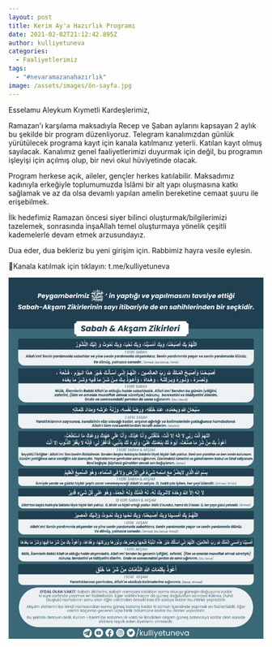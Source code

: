 ```yaml
---
layout: post
title: Kerim Ay'a Hazırlık Programı
date: 2021-02-02T21:12:42.895Z
author: kulliyetuneva
categories:
  - Faaliyetlerimiz
tags:
  - "#nevaramazanahazırlık"
image: /assets/images/ön-sayfa.jpg
---
```

<!--StartFragment-->

Esselamu Aleykum Kıymetli Kardeşlerimiz,

Ramazan'ı karşılama maksadıyla Recep ve Şaban aylarını kapsayan 2 aylık bu şekilde bir program düzenliyoruz. Telegram kanalımızdan günlük yürütülecek programa kayıt için kanala katılmanız yeterli. Katılan kayıt olmuş sayılacak. Kanalımız genel faaliyetlerimizi duyurmak için değil, bu programın işleyişi için açılmış olup, bir nevi okul hüviyetinde olacak.

Program herkese açık, aileler, gençler herkes katılabilir. Maksadımız kadınıyla erkeğiyle toplumumuzda İslâmi bir alt yapı oluşmasına katkı sağlamak ve az da olsa devamlı yapılan amelin bereketine cemaat şuuru ile erişebilmek.

İlk hedefimiz Ramazan öncesi siyer bilinci oluşturmak/bilgilerimizi tazelemek, sonrasında inşaAllah temel oluşturmaya yönelik çeşitli kademelerle devam etmek arzusundayız.

Dua eder, dua bekleriz bu yeni girişim için. Rabbimiz hayra vesile eylesin.



🌻Kanala katılmak için tıklayın: t.me/kulliyetuneva[](t.me/kulliyetuneva)

![](/assets/images/arka-sayfa.jpg)

<!--EndFragment-->